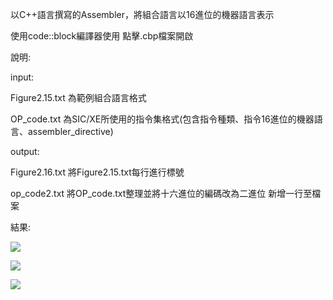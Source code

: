 以C++語言撰寫的Assembler，將組合語言以16進位的機器語言表示

使用code::block編譯器使用  點擊.cbp檔案開啟

說明:

input:

Figure2.15.txt 為範例組合語言格式

OP_code.txt 為SIC/XE所使用的指令集格式(包含指令種類、指令16進位的機器語言、assembler_directive)

output:

Figure2.16.txt 將Figure2.15.txt每行進行標號

op_code2.txt   將OP_code.txt整理並將十六進位的編碼改為二進位 新增一行至檔案

結果:

![](https://github.com/a84959947mp45/SIC-XE-Assembler/blob/master/img/answerview1.PNG)

![](https://github.com/a84959947mp45/SIC-XE-Assembler/blob/master/img/answerview2.PNG)

![](https://github.com/a84959947mp45/SIC-XE-Assembler/blob/master/img/answerview3.PNG)
